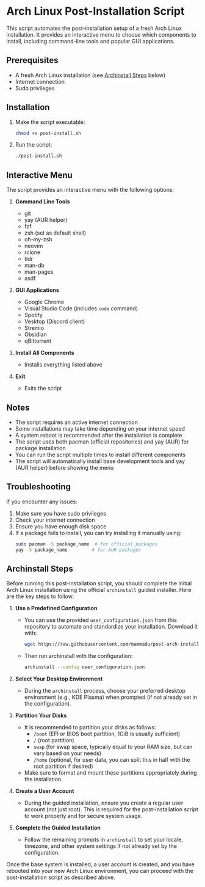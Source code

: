 # Arch Linux Post-Installation Script

This script automates the post-installation setup of a fresh Arch Linux installation. It provides an interactive menu to choose which components to install, including command-line tools and popular GUI applications.

## Prerequisites

- A fresh Arch Linux installation (see [Archinstall Steps](#archinstall-steps) below)
- Internet connection
- Sudo privileges

## Installation

1. Make the script executable:
   ```bash
   chmod +x post-install.sh
   ```

2. Run the script:
   ```bash
   ./post-install.sh
   ```

## Interactive Menu

The script provides an interactive menu with the following options:

1. **Command Line Tools**
   - git
   - yay (AUR helper)
   - fzf
   - zsh (set as default shell)
   - oh-my-zsh
   - neovim
   - rclone
   - tldr
   - man-db
   - man-pages
   - asdf

2. **GUI Applications**
   - Google Chrome
   - Visual Studio Code (includes `code` command)
   - Spotify
   - Vesktop (Discord client)
   - Stremio
   - Obsidian
   - qBittorrent

3. **Install All Components**
   - Installs everything listed above

4. **Exit**
   - Exits the script

## Notes

- The script requires an active internet connection
- Some installations may take time depending on your internet speed
- A system reboot is recommended after the installation is complete
- The script uses both pacman (official repositories) and yay (AUR) for package installation
- You can run the script multiple times to install different components
- The script will automatically install base development tools and yay (AUR helper) before showing the menu

## Troubleshooting

If you encounter any issues:

1. Make sure you have sudo privileges
2. Check your internet connection
3. Ensure you have enough disk space
4. If a package fails to install, you can try installing it manually using:
   ```bash
   sudo pacman -S package_name  # for official packages
   yay -S package_name         # for AUR packages
   ```

## Archinstall Steps

Before running this post-installation script, you should complete the initial Arch Linux installation using the official `archinstall` guided installer. Here are the key steps to follow:

1. **Use a Predefined Configuration**
   - You can use the provided `user_configuration.json` from this repository to automate and standardize your installation. Download it with:

     ```bash
     wget https://raw.githubusercontent.com/mammadu/post-arch-install-script/main/user_configuration.json
     ```

   - Then run archinstall with the configuration:

     ```bash
     archinstall --config user_configuration.json
     ```

2. **Select Your Desktop Environment**
   - During the `archinstall` process, choose your preferred desktop environment (e.g., KDE Plasma) when prompted (if not already set in the configuration).

3. **Partition Your Disks**
   - It is recommended to partition your disks as follows:
     - `/boot` (EFI or BIOS boot partition, 1GiB is usually sufficient)
     - `/` (root partition)
     - `swap` (for swap space, typically equal to your RAM size, but can vary based on your needs)
     - `/home` (optional, for user data, you can split this in half with the root partition if desired)
   - Make sure to format and mount these partitions appropriately during the installation.

4. **Create a User Account**
   - During the guided installation, ensure you create a regular user account (not just root). This is required for the post-installation script to work properly and for secure system usage.

5. **Complete the Guided Installation**
   - Follow the remaining prompts in `archinstall` to set your locale, timezone, and other system settings if not already set by the configuration.

Once the base system is installed, a user account is created, and you have rebooted into your new Arch Linux environment, you can proceed with the post-installation script as described above.